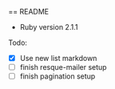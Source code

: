 == README
* Ruby version 2.1.1

Todo:
- [x] Use new list markdown
- [ ] finish resque-mailer setup
- [ ] finish pagination setup
